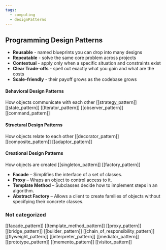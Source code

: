 ```yaml
---
tags:
  - computing
  - designPatterns
---
```

## Programming Design Patterns
- **Reusable** - named blueprints you can drop into many designs
- **Repeatable** - solve the same core problem across projects
- **Contextual** - apply only when a specific situation and constraints exist
- **Clear Trade-offs** - spell out exactly what you gain and what are the costs
- **Scale-friendly** - their payoff grows as the codebase grows
#### Behavioral Design Patterns
How objects communicate with each other
[[strategy_pattern]]
[[state_pattern]]
[[Iterator_pattern]]
[[observer_pattern]]
[[command_pattern]]
#### Structural Design Patterns
How objects relate to each other
[[decorator_pattern]]
[[composite_pattern]]
[[adaptor_pattern]]
#### Creational Design Patterns
How objects are created
[[singleton_pattern]]
[[factory_pattern]]


- **Facade** – Simplifies the interface of a set of classes.
- **Proxy** – Wraps an object to control access to it.
- **Template Method** – Subclasses decide how to implement steps in an algorithm.
- **Abstract Factory** – Allows a client to create families of objects without specifying their concrete classes.
### Not categorized
[[facade_pattern]]
[[template_method_pattern]]
[[proxy_pattern]]
[[bridge_pattern]]
[[builder_pattern]]
[[chain_of_responsibility_pattern]]
[[flyweight_pattern]]
[[interpreter_pattern]]
[[mediator_pattern]]
[[prototype_pattern]]
[[memento_pattern]]
[[visitor_pattern]]
